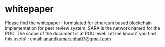 # whitepaper
Please find the whitepaper I formulated for ethereum based blockchain implementation for peer review system. SARA is the network named for the POC. The scope of the document is at POC level. Let me know if you find this useful :  email: anandkumarsinha07@gmail.com
